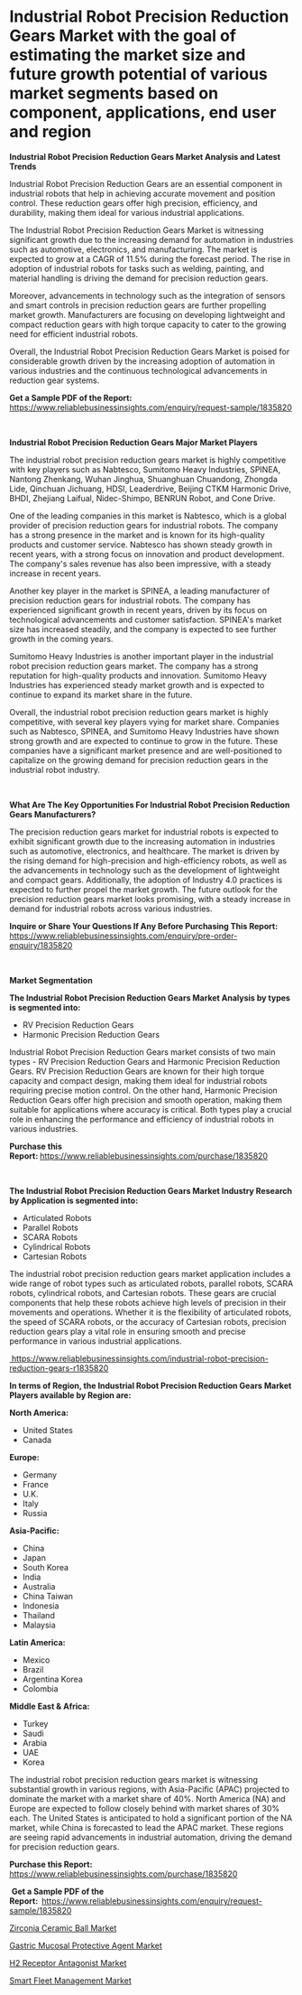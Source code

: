 <p><h1>Industrial Robot Precision Reduction Gears Market with the goal of estimating the market size and future growth potential of various market segments based on component, applications, end user and region</h1></p><p><strong>Industrial Robot Precision Reduction Gears Market Analysis and Latest Trends</strong></p>
<p><p>Industrial Robot Precision Reduction Gears are an essential component in industrial robots that help in achieving accurate movement and position control. These reduction gears offer high precision, efficiency, and durability, making them ideal for various industrial applications.</p><p>The Industrial Robot Precision Reduction Gears Market is witnessing significant growth due to the increasing demand for automation in industries such as automotive, electronics, and manufacturing. The market is expected to grow at a CAGR of 11.5% during the forecast period. The rise in adoption of industrial robots for tasks such as welding, painting, and material handling is driving the demand for precision reduction gears.</p><p>Moreover, advancements in technology such as the integration of sensors and smart controls in precision reduction gears are further propelling market growth. Manufacturers are focusing on developing lightweight and compact reduction gears with high torque capacity to cater to the growing need for efficient industrial robots.</p><p>Overall, the Industrial Robot Precision Reduction Gears Market is poised for considerable growth driven by the increasing adoption of automation in various industries and the continuous technological advancements in reduction gear systems.</p></p>
<p><strong>Get a Sample PDF of the Report:&nbsp;</strong> <a href="https://www.reliablebusinessinsights.com/enquiry/request-sample/1835820">https://www.reliablebusinessinsights.com/enquiry/request-sample/1835820</a></p>
<p>&nbsp;</p>
<p><strong>Industrial Robot Precision Reduction Gears Major Market Players</strong></p>
<p><p>The industrial robot precision reduction gears market is highly competitive with key players such as Nabtesco, Sumitomo Heavy Industries, SPINEA, Nantong Zhenkang, Wuhan Jinghua, Shuanghuan Chuandong, Zhongda Lide, Qinchuan Jichuang, HDSI, Leaderdrive, Beijing CTKM Harmonic Drive, BHDI, Zhejiang Laifual, Nidec-Shimpo, BENRUN Robot, and Cone Drive.</p><p>One of the leading companies in this market is Nabtesco, which is a global provider of precision reduction gears for industrial robots. The company has a strong presence in the market and is known for its high-quality products and customer service. Nabtesco has shown steady growth in recent years, with a strong focus on innovation and product development. The company's sales revenue has also been impressive, with a steady increase in recent years.</p><p>Another key player in the market is SPINEA, a leading manufacturer of precision reduction gears for industrial robots. The company has experienced significant growth in recent years, driven by its focus on technological advancements and customer satisfaction. SPINEA's market size has increased steadily, and the company is expected to see further growth in the coming years.</p><p>Sumitomo Heavy Industries is another important player in the industrial robot precision reduction gears market. The company has a strong reputation for high-quality products and innovation. Sumitomo Heavy Industries has experienced steady market growth and is expected to continue to expand its market share in the future.</p><p>Overall, the industrial robot precision reduction gears market is highly competitive, with several key players vying for market share. Companies such as Nabtesco, SPINEA, and Sumitomo Heavy Industries have shown strong growth and are expected to continue to grow in the future. These companies have a significant market presence and are well-positioned to capitalize on the growing demand for precision reduction gears in the industrial robot industry.</p></p>
<p>&nbsp;</p>
<p><strong>What Are The Key Opportunities For Industrial Robot Precision Reduction Gears Manufacturers?</strong></p>
<p><p>The precision reduction gears market for industrial robots is expected to exhibit significant growth due to the increasing automation in industries such as automotive, electronics, and healthcare. The market is driven by the rising demand for high-precision and high-efficiency robots, as well as the advancements in technology such as the development of lightweight and compact gears. Additionally, the adoption of Industry 4.0 practices is expected to further propel the market growth. The future outlook for the precision reduction gears market looks promising, with a steady increase in demand for industrial robots across various industries.</p></p>
<p><strong>Inquire or Share Your Questions If Any Before Purchasing This Report:</strong> <a href="https://www.reliablebusinessinsights.com/enquiry/pre-order-enquiry/1835820">https://www.reliablebusinessinsights.com/enquiry/pre-order-enquiry/1835820</a></p>
<p>&nbsp;</p>
<p><strong>Market Segmentation</strong></p>
<p><strong>The Industrial Robot Precision Reduction Gears Market Analysis by types is segmented into:</strong></p>
<p><ul><li>RV Precision Reduction Gears</li><li>Harmonic Precision Reduction Gears</li></ul></p>
<p><p>Industrial Robot Precision Reduction Gears market consists of two main types - RV Precision Reduction Gears and Harmonic Precision Reduction Gears. RV Precision Reduction Gears are known for their high torque capacity and compact design, making them ideal for industrial robots requiring precise motion control. On the other hand, Harmonic Precision Reduction Gears offer high precision and smooth operation, making them suitable for applications where accuracy is critical. Both types play a crucial role in enhancing the performance and efficiency of industrial robots in various industries.</p></p>
<p><strong>Purchase this Report:&nbsp;</strong><a href="https://www.reliablebusinessinsights.com/purchase/1835820">https://www.reliablebusinessinsights.com/purchase/1835820</a></p>
<p>&nbsp;</p>
<p><strong>The Industrial Robot Precision Reduction Gears Market Industry Research by Application is segmented into:</strong></p>
<p><ul><li>Articulated Robots</li><li>Parallel Robots</li><li>SCARA Robots</li><li>Cylindrical Robots</li><li>Cartesian Robots</li></ul></p>
<p><p>The industrial robot precision reduction gears market application includes a wide range of robot types such as articulated robots, parallel robots, SCARA robots, cylindrical robots, and Cartesian robots. These gears are crucial components that help these robots achieve high levels of precision in their movements and operations. Whether it is the flexibility of articulated robots, the speed of SCARA robots, or the accuracy of Cartesian robots, precision reduction gears play a vital role in ensuring smooth and precise performance in various industrial applications.</p></p>
<p><a href="https://www.reliablebusinessinsights.com/industrial-robot-precision-reduction-gears-r1835820">&nbsp;https://www.reliablebusinessinsights.com/industrial-robot-precision-reduction-gears-r1835820</a></p>
<p><strong>In terms of Region, the Industrial Robot Precision Reduction Gears Market Players available by Region are:</strong></p>
<p>
    <p> <strong> North America: </strong>
        <ul>
            <li>United States</li>
            <li>Canada</li>
        </ul>
        </p> 
    <p> <strong> Europe: </strong>
        <ul>
            <li>Germany</li>
            <li>France</li>
            <li>U.K.</li>
            <li>Italy</li>
            <li>Russia</li>
        </ul>
        </p> 
    <p> <strong> Asia-Pacific: </strong>
        <ul>
            <li>China</li>
            <li>Japan</li>
            <li>South Korea</li>
            <li>India</li>
            <li>Australia</li>
            <li>China Taiwan</li>
            <li>Indonesia</li>
            <li>Thailand</li>
            <li>Malaysia</li>
        </ul>
        </p> 
    <p> <strong> Latin America: </strong>
        <ul>
            <li>Mexico</li>
            <li>Brazil</li>
            <li>Argentina Korea</li>
            <li>Colombia</li>
        </ul>
        </p> 
    <p> <strong> Middle East & Africa: </strong>
        <ul>
            <li>Turkey</li>
            <li>Saudi</li>
            <li>Arabia</li>
            <li>UAE</li>
            <li>Korea</li>
        </ul>
    </p>
    </p>
<p><p>The industrial robot precision reduction gears market is witnessing substantial growth in various regions, with Asia-Pacific (APAC) projected to dominate the market with a market share of 40%. North America (NA) and Europe are expected to follow closely behind with market shares of 30% each. The United States is anticipated to hold a significant portion of the NA market, while China is forecasted to lead the APAC market. These regions are seeing rapid advancements in industrial automation, driving the demand for precision reduction gears.</p></p>
<p><strong>Purchase this Report: </strong><a href="https://www.reliablebusinessinsights.com/purchase/1835820">https://www.reliablebusinessinsights.com/purchase/1835820</a></p>
<p>&nbsp;<strong>Get a Sample PDF of the Report:&nbsp;&nbsp;</strong><a href="https://www.reliablebusinessinsights.com/enquiry/request-sample/1835820">https://www.reliablebusinessinsights.com/enquiry/request-sample/1835820</a></p>
<p><strong></strong></p>
<p><p><a href="https://www.linkedin.com/pulse/future-trends-global-zirconia-ceramic-ball-market-insights-vbl9f">Zirconia Ceramic Ball Market</a></p><p><a href="https://github.com/Hunterico88/Market-Research-Report-List-1/blob/main/gastric-mucosal-protective-agent-market.md">Gastric Mucosal Protective Agent Market</a></p><p><a href="https://github.com/nhteumcc68/Market-Research-Report-List-1/blob/main/h2-receptor-antagonist-market.md">H2 Receptor Antagonist Market</a></p><p><a href="https://www.linkedin.com/pulse/smart-fleet-management-market-trends-analysis-opportunities-a9yvc">Smart Fleet Management Market</a></p></p>